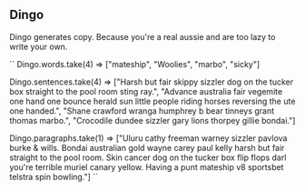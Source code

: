 Dingo
--

Dingo generates copy. Because you're a real aussie and are too lazy to write
your own.

``
Dingo.words.take(4)
=> ["mateship", "Woolies", "marbo", "sicky"]

Dingo.sentences.take(4)
=> ["Harsh but fair skippy sizzler dog on the tucker box straight to the pool room sting ray.", "Advance australia fair vegemite one hand one bounce herald sun little people riding horses reversing the ute one handed.", "Shane crawford wranga humphrey b bear tinneys grant thomas marbo.", "Crocodile dundee sizzler gary lions thorpey gillie bondai."]

Dingo.paragraphs.take(1)
=> ["Uluru cathy freeman warney sizzler pavlova burke & wills. Bondai australian gold wayne carey paul kelly harsh but fair straight to the pool room. Skin cancer dog on the tucker box flip flops darl you're terrible muriel canary yellow. Having a punt mateship v8 sportsbet telstra spin bowling."]
``
